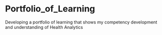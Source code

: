 # Portfolio_of_Learning
Developing a portfolio of learning that shows my competency development and understanding of Health Analytics
